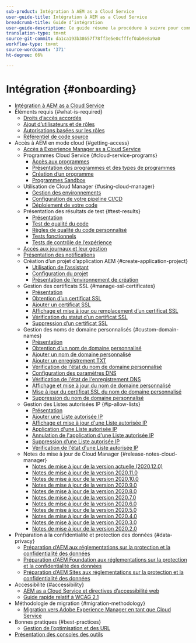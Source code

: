 ```yaml
---
sub-product: Intégration à AEM as a Cloud Service
user-guide-title: Intégration à AEM as a Cloud Service
breadcrumb-title: Guide d’intégration
user-guide-description: Ce guide résume la procédure à suivre pour commencer à utiliser Experience Manager as a Cloud Service, avec les informations d’accès et des informations importantes sur la protection des données.
translation-type: tm+mt
source-git-commit: da1ca193b38657f78ff3e5e0cfffef0ab9e8a9a0
workflow-type: tm+mt
source-wordcount: '371'
ht-degree: 66%

---
```



# Intégration {#onboarding}

+ [Intégration à AEM as a Cloud Service](/help/onboarding/home.md)
+ Éléments requis {#what-is-required}
   + [Droits d’accès accordés](what-is-required/access-rights-granted.md)
   + [Ajout d’utilisateurs et de rôles](what-is-required/add-users-roles.md)
   + [Autorisations basées sur les rôles](what-is-required/role-based-permissions.md)
   + [Référentiel de code source](what-is-required/source-code-repository.md)
+ Accès à AEM en mode cloud {#getting-access}
   + [Accès à Experience Manager as a Cloud Service](getting-access-to-aem-in-cloud/navigation.md)
   + Programmes Cloud Service {#cloud-service-programs}
      + [Accès aux programmes](getting-access-to-aem-in-cloud/first-time-login.md)
      + [Présentation des programmes et des types de programmes](getting-access-to-aem-in-cloud/understand-program-types.md)
      + [Création d’un programme](getting-access-to-aem-in-cloud/creating-a-program.md)
      + [Programmes Sandbox](getting-access-to-aem-in-cloud/sandbox-programs.md)
   + Utilisation de Cloud Manager {#using-cloud-manager}
      + [Gestion des environnements](/help/implementing/cloud-manager/manage-environments.md)
      + [Configuration de votre pipeline CI/CD](/help/implementing/cloud-manager/configure-pipeline.md)
      + [Déploiement de votre code](/help/implementing/cloud-manager/deploy-code.md)
   + Présentation des résultats de test {#test-results}
      + [Présentation](/help/implementing/cloud-manager/overview-test-results.md)
      + [Test de qualité du code](/help/implementing/cloud-manager/code-quality-testing.md)
      + [Règles de qualité du code personnalisé](/help/implementing/cloud-manager/custom-code-quality-rules.md)
      + [Tests fonctionnels](/help/implementing/cloud-manager/functional-testing.md)
      + [Tests de contrôle de l’expérience](/help/implementing/cloud-manager/experience-audit-testing.md)
   + [Accès aux journaux et leur gestion](/help/implementing/cloud-manager/manage-logs.md)
   + [Présentation des notifications](/help/implementing/cloud-manager/notifications.md)
   + Création d’un projet d’application AEM {#create-application-project}
      + [Utilisation de l’assistant](getting-access-to-aem-in-cloud/using-the-wizard.md)
      + [Configuration du projet](getting-access-to-aem-in-cloud/setting-up-project.md)
      + [Présentation de l’environnement de création](getting-access-to-aem-in-cloud/build-environment-details.md)
   + Gestion des certificats SSL {#manage-ssl-certificates}
      + [Présentation](/help/implementing/cloud-manager/managing-ssl-certifications/introduction.md)
      + [Obtention d’un certificat SSL](/help/implementing/cloud-manager/managing-ssl-certifications/get-ssl-certificate.md)
      + [Ajouter un certificat SSL](/help/implementing/cloud-manager/managing-ssl-certifications/add-ssl-certificate.md)
      + [Affichage et mise à jour ou remplacement d’un certificat SSL](/help/implementing/cloud-manager/managing-ssl-certifications/view-update-replace-ssl-certificate.md)
      + [Vérification du statut d’un certificat SSL](/help/implementing/cloud-manager/managing-ssl-certifications/check-status-ssl-certificate.md)
      + [Suppression d’un certificat SSL](/help/implementing/cloud-manager/managing-ssl-certifications/delete-ssl-certificate.md)
   + Gestion des noms de domaine personnalisés {#custom-domain-names}
      + [Présentation](/help/implementing/cloud-manager/custom-domain-names/introduction.md)
      + [Obtention d’un nom de domaine personnalisé](/help/implementing/cloud-manager/custom-domain-names/get-custom-domain-name.md)
      + [Ajouter un nom de domaine personnalisé](/help/implementing/cloud-manager/custom-domain-names/add-custom-domain-name.md)
      + [Ajouter un enregistrement TXT](/help/implementing/cloud-manager/custom-domain-names/add-text-record.md)
      + [Vérification de l&#39;état du nom de domaine personnalisé](/help/implementing/cloud-manager/custom-domain-names/check-domain-name-status.md)
      + [Configuration des paramètres DNS](/help/implementing/cloud-manager/custom-domain-names/configure-dns-settings.md)
      + [Vérification de l&#39;état de l&#39;enregistrement DNS](/help/implementing/cloud-manager/custom-domain-names/check-dns-record-status.md)
      + [Affichage et mise à jour du nom de domaine personnalisé](/help/implementing/cloud-manager/custom-domain-names/view-update-replace-custom-domain-name.md)
      + [Mise à jour du certificat SSL du nom de domaine personnalisé](/help/implementing/cloud-manager/custom-domain-names/update-cdn-ssl-certificate.md)
      + [Suppression du nom de domaine personnalisé](/help/implementing/cloud-manager/custom-domain-names/delete-custom-domain-name.md)
   + Gestion des Listes autorisées IP {#ip-allow-lists}
      + [Présentation](/help/implementing/cloud-manager/ip-allow-lists/introduction.md)
      + [Ajouter une Liste autorisée IP](/help/implementing/cloud-manager/ip-allow-lists/add-ip-allow-lists.md)
      + [Affichage et mise à jour d&#39;une Liste autorisée IP](/help/implementing/cloud-manager/ip-allow-lists/view-update-ip-allow-list.md)
      + [Application d&#39;une Liste autorisée IP](/help/implementing/cloud-manager/ip-allow-lists/apply-allow-list.md)
      + [Annulation de l&#39;application d&#39;une Liste autorisée IP](/help/implementing/cloud-manager/ip-allow-lists/unapply-ip-allow-list.md)
      + [Suppression d’une Liste autorisée IP](/help/implementing/cloud-manager/ip-allow-lists/delete-ip-allow-list.md)
      + [Vérification de l&#39;état d&#39;une Liste autorisée IP](/help/implementing/cloud-manager/ip-allow-lists/check-ip-allow-list-status.md)
   + Notes de mise à jour de Cloud Manager {#release-notes-cloud-manager}
      + [Notes de mise à jour de la version actuelle (2020.12.0)](/help/onboarding/release-notes-cloud-manager/release-notes-cm-current.md)
      + [Notes de mise à jour de la version 2020.11.0](/help/onboarding/release-notes-cloud-manager/release-notes-cm-2020-11-0.md)
      + [Notes de mise à jour de la version 2020.10.0](/help/onboarding/release-notes-cloud-manager/release-notes-cm-2020-10-0.md)
      + [Notes de mise à jour de la version 2020.9.0](/help/onboarding/release-notes-cloud-manager/release-notes-cm-2020-9-0.md)
      + [Notes de mise à jour de la version 2020.8.0](/help/onboarding/release-notes-cloud-manager/release-notes-cm-2020-8-0.md)
      + [Notes de mise à jour de la version 2020.7.0](/help/onboarding/release-notes-cloud-manager/release-notes-cm-2020-7-0.md)
      + [Notes de mise à jour de la version 2020.6.0](/help/onboarding/release-notes-cloud-manager/release-notes-cm-2020-6-0.md)
      + [Notes de mise à jour de la version 2020.5.0](/help/onboarding/release-notes-cloud-manager/release-notes-cm-2020-5-0.md)
      + [Notes de mise à jour de la version 2020.4.0](/help/onboarding/release-notes-cloud-manager/release-notes-cm-2020-4-0.md)
      + [Notes de mise à jour de la version 2020.3.0](/help/onboarding/release-notes-cloud-manager/release-notes-cm-2020-3-0.md)
      + [Notes de mise à jour de la version 2020.2.0](/help/onboarding/release-notes-cloud-manager/release-notes-cm-2020-2-0.md)
+ Préparation à la confidentialité et protection des données {#data-privacy}
   + [Préparation d’AEM aux réglementations sur la protection et la confidentialité des données](data-privacy-and-protection-readiness/aem-readiness.md)
   + [Préparation d’AEM Foundation aux réglementations sur la protection et la confidentialité des données](data-privacy-and-protection-readiness/foundation-readiness.md)
   + [Préparation d’AEM Sites aux réglementations sur la protection et la confidentialité des données](data-privacy-and-protection-readiness/sites-readiness.md)
+ Accessibilité {#accessibility}
   + [AEM as a Cloud Service et directives d’accessibilité web](accessibility/web-accessibility.md)
   + [Guide rapide relatif à WCAG 2.1](accessibility/quick-guide-wcag.md)
+ Méthodologie de migration {#migration-methodology}
   + [Migration vers Adobe Experience Manager en tant que Cloud Service](migration-methodology/getting-started.md)
+ Bonnes pratiques {#best-practices}
   + [Gestion de l’optimisation et des URL](best-practices/seo-and-url-management.md)
+ [Présentation des consoles des outils](tools-consoles.md)
